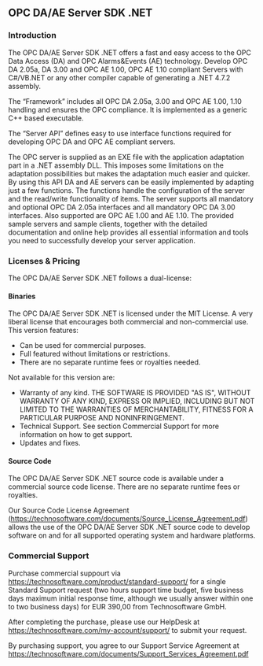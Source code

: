 ## OPC DA/AE Server SDK .NET

### Introduction
The OPC DA/AE Server SDK .NET offers a fast and easy access to the OPC Data Access (DA) and OPC Alarms&Events (AE) technology. Develop OPC DA 2.05a, DA 3.00 and OPC AE 1.00, OPC AE 1.10 compliant Servers with C#/VB.NET or any other compiler capable of generating a .NET 4.7.2 assembly.

The “Framework” includes all OPC DA 2.05a, 3.00 and OPC AE 1.00, 1.10 handling and ensures the OPC compliance. It is implemented as a generic C++ based executable.

The “Server API” defines easy to use interface functions required for developing OPC DA and OPC AE compliant servers.

The OPC server is supplied as an EXE file with the application adaptation part in a .NET assembly DLL. This imposes some limitations on the adaptation possibilities but makes the adaptation much easier and quicker. By using this API DA and AE servers can be easily implemented by adapting just a few functions. The functions handle the configuration of the server and the read/write functionality of items. The server supports all mandatory and optional OPC DA 2.05a interfaces and all mandatory OPC DA 3.00 interfaces. Also supported are OPC AE 1.00 and AE 1.10. The provided sample servers and sample clients, together with the detailed documentation and online help provides all essential information and tools you need to successfully develop your server application.

### Licenses & Pricing
The OPC DA/AE Server SDK .NET follows a dual-license: 

#### Binaries
The OPC DA/AE Server SDK .NET is licensed under the MIT License. A very liberal license that encourages both commercial and non-commercial use. This version features:

- Can be used for commercial purposes.
- Full featured without limitations or restrictions.
- There are no separate runtime fees or royalties needed.

Not available for this version are:

- Warranty of any kind. THE SOFTWARE IS PROVIDED "AS IS", WITHOUT WARRANTY OF ANY KIND, EXPRESS OR IMPLIED, INCLUDING BUT NOT LIMITED TO THE WARRANTIES OF MERCHANTABILITY, FITNESS FOR A PARTICULAR PURPOSE AND NONINFRINGEMENT.
- Technical Support. See section Commercial Support for more information on how to get support.
- Updates and fixes.

#### Source Code
The OPC DA/AE Server SDK .NET source code is available under a commercial source code license. There are no separate runtime fees or royalties.

Our Source Code License Agreement (https://technosoftware.com/documents/Source_License_Agreement.pdf) allows the use of the OPC DA/AE Server SDK .NET source code to develop software on and for all supported operating system and hardware platforms.

### Commercial Support
Purchase commercial suppourt via https://technosoftware.com/product/standard-support/ for a single Standard Support request (two hours support time budget, five business days maximum initial response time, although we usually answer within one to two business days) for EUR 390,00 from Technosoftware GmbH.

After completing the purchase, please use our HelpDesk at https://technosoftware.com/my-account/support/ to submit your request.

By purchasing support, you agree to our Support Service Agreement at https://technosoftware.com/documents/Support_Services_Agreement.pdf
